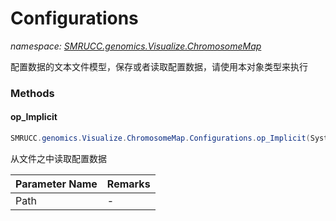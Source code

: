 ﻿# Configurations
_namespace: [SMRUCC.genomics.Visualize.ChromosomeMap](./index.md)_

配置数据的文本文件模型，保存或者读取配置数据，请使用本对象类型来执行



### Methods

#### op_Implicit
```csharp
SMRUCC.genomics.Visualize.ChromosomeMap.Configurations.op_Implicit(System.String)~SMRUCC.genomics.Visualize.ChromosomeMap.Configurations
```
从文件之中读取配置数据

|Parameter Name|Remarks|
|--------------|-------|
|Path|-|



